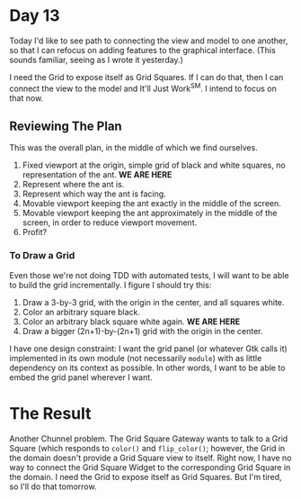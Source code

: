 # Day 13

Today I'd like to see path to connecting the view and model to one another, so that I can refocus on adding features to the graphical interface. (This sounds familiar, seeing as I wrote it yesterday.)

I need the Grid to expose itself as Grid Squares. If I can do that, then I can connect the view to the model and It'll Just Work<sup>SM</sup>. I intend to focus on that now.

## Reviewing The Plan

This was the overall plan, in the middle of which we find ourselves.

1. Fixed viewport at the origin, simple grid of black and white squares, no representation of the ant. **WE ARE HERE**
1. Represent where the ant is.
1. Represent which way the ant is facing.
1. Movable viewport keeping the ant exactly in the middle of the screen.
1. Movable viewport keeping the ant approximately in the middle of the screen, in order to reduce viewport movement.
1. Profit?

### To Draw a Grid

Even those we're not doing TDD with automated tests, I will want to be able to build the grid incrementally. I figure I should try this:

1. Draw a 3-by-3 grid, with the origin in the center, and all squares white.
1. Color an arbitrary square black.
1. Color an arbitrary black square white again. **WE ARE HERE**
1. Draw a bigger (2n+1)-by-(2n+1) grid with the origin in the center.

I have one design constraint: I want the grid panel (or whatever Gtk calls it) implemented in its own module (not necessarily `module`) with as little dependency on its context as possible. In other words, I want to be able to embed the grid panel wherever I want.

# The Result

Another Chunnel problem. The Grid Square Gateway wants to talk to a Grid Square (which responds to `color()` and `flip_color()`; however, the Grid in the domain doesn't provide a Grid Square view to itself. Right now, I have no way to connect the Grid Square Widget to the corresponding Grid Square in the domain. I need the Grid to expose itself as Grid Squares. But I'm tired, so I'll do that tomorrow.

